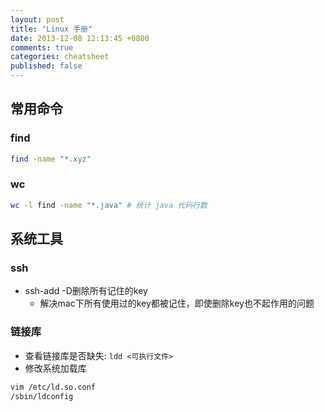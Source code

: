```yaml
---
layout: post
title: "Linux 手册"
date: 2013-12-08 12:13:45 +0800
comments: true
categories: cheatsheet
published: false
---
```

## 常用命令

### find
``` sh
find -name "*.xyz"
```

### wc
``` sh
wc -l find -name "*.java" # 统计 java 代码行数
```

## 系统工具

### ssh
* ssh-add -D删除所有记住的key
  * 解决mac下所有使用过的key都被记住，即使删除key也不起作用的问题

### 链接库
* 查看链接库是否缺失: ```ldd <可执行文件>```
* 修改系统加载库
``` sh
vim /etc/ld.so.conf
/sbin/ldconfig
```
